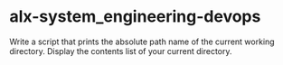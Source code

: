 # alx-system_engineering-devops
Write a script that prints the absolute path name of the current working directory.
Display the contents list of your current directory.
